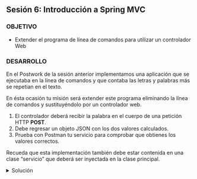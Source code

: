 ## Sesión 6: Introducción a Spring MVC

### OBJETIVO

- Extender el programa de línea de comandos para utilizar un controlador Web

### DESARROLLO

En el Postwork de la sesión anterior implementamos una aplicación que se ejecutaba en la línea de comandos y que contaba las letras y palabras más se repetian en el texto.

En ésta ocasión tu misión será extender este programa eliminando la línea de comandos y sustituyéndolo por un controlador web. 

1. El controlador deberá recibir la palabra en el cuerpo de una petición HTTP **POST**.
1. Debe regresar un objeto JSON con los dos valores calculados.
1. Prueba con Postman tu servicio para comprobar que obtienes los valores correctos.

Recueda que esta implementación también debe estar contenida en una clase “servicio” que deberá ser inyectada en la clase principal.

<details>
  <summary>Solución</summary>

  
Crea un proyecto usando Spring Initializr desde el IDE IntelliJ Idea como lo hiciste en la primera sesión. Selecciona las siguientes opciones:

    Grupo, artefacto y nombre del proyecto.
    Tipo de proyecto: **Gradle**.
    Lenguaje: **Java**.
    Forma de empaquetar la aplicación: **jar**.
    Versión de Java: **11** o superior.

![imagen](img/img_02.png)

En la siguiente ventana no selecciones ninguna dependencia; no las necesitaremos en este proyecto. Presiona el botón `Finish`.

Spring Initializr creará de forma automática una clase con el mismo nombre del proyecto y el postfijo `Application`, `SolucionApplication` en este ejemplo. Esa clase estará decorada con la anotación `@SpringBootApplication`. Modifica esta clase para hacer que implemente la interface `CommandLineRunner`

```java
@SpringBootApplication
public class SolucionApplication implements CommandLineRunner {

    public static void main(String[] args) {
        SpringApplication.run(SolucionApplication.class, args);
    }
}
```

`CommandLineRunner` contiene un solo método el cual se ejecuta al momento de iniciar la aplicación. Es dentro de este método donde deberás colocar el código de la aplicación.

```java
@Override
public void run(String... args) throws Exception {

}
```

En el cuerpo de `run` usa una instancia de `Scanner` para leer la entrada que el usaurio proporcione a través de la entrada estándar (el teclado). Aquí deberás leer el texto introducido y luego recorrerlo para encontrar las vocales.

```java
@SpringBootApplication
public class SolucionApplication implements CommandLineRunner {

    public static void main(String[] args) {
        SpringApplication.run(SolucionApplication.class, args);
    }

    @Override
    public void run(String... args) throws Exception {
        Scanner reader = new Scanner(System.in);

        System.out.println("Introduce la palabra: ");
        String palabra = reader.nextLine();

        System.out.println(cuentaVocales(palabra));
    }
}

```

Ahora implementa el método `cuentaVocales`. Puedes hacerlo tan complejo como quieras. Este es un ejemplo:

```java
  public static int cuentaVocales(String palabra) {
        int vocales = 0;
        for (int i = 0; i < palabra.length(); i++) {
            if (palabra.charAt(i) == 'a' ||
                    palabra.charAt(i) == 'e' ||
                    palabra.charAt(i) == 'i' ||
                    palabra.charAt(i) == 'o' ||
                    palabra.charAt(i) == 'u') {
                vocales++;
            }
        }
        return vocales;
    }
```

Ejecuta la aplicación. Si lo haces desde IntelliJ Idea deberás hacer click en la consola y comenzar a escribir:


![imagen](img/img_03.png)

La aplicación se dentendrá de forma automática cuando el resultado se imprima en pantalla.

</details>